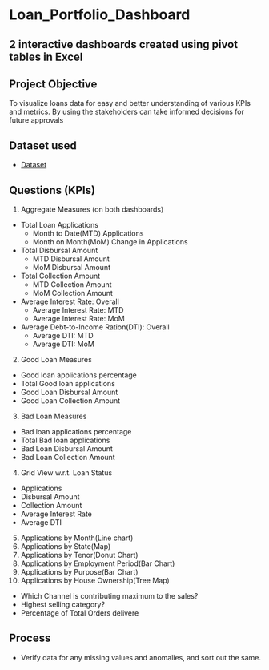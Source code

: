 # Loan_Portfolio_Dashboard
## 2 interactive dashboards created using pivot tables in Excel
## Project Objective
To visualize loans data for easy and better understanding of various KPIs and metrics. By using the stakeholders can take informed decisions for future approvals

## Dataset used
- <a href="https://github.com/bharat6174/Loan_Portfolio_Dashboards/blob/main/The%20Project%20-%20Data_Pivots_Dashboard.xlsx">Dataset</a>

## Questions (KPIs)
1. Aggregate Measures (on both dashboards)
  - Total Loan Applications
      - Month to Date(MTD) Applications
      - Month on Month(MoM) Change in Applications
  - Total Disbursal Amount
      - MTD Disbursal Amount
      - MoM Disbursal Amount
  - Total Collection Amount
      - MTD Collection Amount
      - MoM Collection Amount
  - Average Interest Rate: Overall
      - Average Interest Rate: MTD
      - Average Interest Rate: MoM
  - Average Debt-to-Income Ration(DTI): Overall
      - Average DTI: MTD
      - Average DTI: MoM
2. Good Loan Measures
  - Good loan applications percentage
  - Total Good loan applications
  - Good Loan Disbursal Amount
  - Good Loan Collection Amount
3. Bad Loan Measures
  - Bad loan applications percentage
  - Total Bad loan applications
  - Bad Loan Disbursal Amount
  - Bad Loan Collection Amount
4. Grid View w.r.t. Loan Status
  - Applications
  - Disbursal Amount
  - Collection Amount
  - Average Interest Rate
  - Average DTI
5. Applications by Month(Line chart)
6. Applications by State(Map)
7. Applications by Tenor(Donut Chart)
8. Applications by Employment Period(Bar Chart)
9. Applications by Purpose(Bar Chart)
10. Applications by House Ownership(Tree Map)



- Which Channel is contributing maximum to the sales?
- Highest selling category?
- Percentage of Total Orders delivere

## Process
- Verify data for any missing values and anomalies, and sort out the same.


